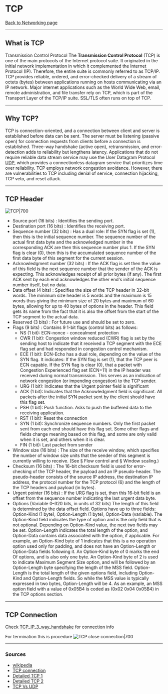 # TCP
[Back to Networking page](../index.md)
- --
## What is TCP
Transmission Control Protocol
The **Transmission Control Protocol** (TCP) is one of the main protocols of the Internet protocol suite. It originated in the initial network implementation in which it complemented the Internet Protocol (IP). Therefore, the entire suite is commonly referred to as TCP/IP. TCP provides reliable, ordered, and error-checked delivery of a stream of octets (bytes) between applications running on hosts communicating via an IP network. Major internet applications such as the World Wide Web, email, remote administration, and file transfer rely on TCP, which is part of the Transport Layer of the TCP/IP suite. SSL/TLS often runs on top of TCP.
- --
## Why TCP?
TCP is connection-oriented, and a connection between client and server is established before data can be sent. The server must be listening (passive open) for connection requests from clients before a connection is established. Three-way handshake (active open), retransmission, and error-detection adds to reliability but lengthens latency. Applications that do not require reliable data stream service may use the User Datagram Protocol [UDP](UDP.md), which provides a connectionless datagram service that prioritizes time over reliability. TCP employs network congestion avoidance. However, there are vulnerabilities to TCP including denial of service, connection hijacking, TCP veto, and reset attack.
- --
## TCP Header
![TCP|700](https://www.lifewire.com/thmb/OhU9Rn5-Myfpbzjyy98U8UMAMCs=/1235x695/smart/filters:no_upscale()/tcp-headers-f2c0881ea4c94e919794b7c0677ab90a.jpg)
- Source port (16 bits) : Identifies the sending port.
- Destination port (16 bits) : Identifies the receiving port.
- Sequence number (32 bits) : Has a dual role:
	If the SYN flag is set (1), then this is the initial sequence number. The sequence number of the actual first data byte and the acknowledged number in the corresponding ACK are then this sequence number plus 1.
	If the SYN flag is clear (0), then this is the accumulated sequence number of the first data byte of this segment for the current session.
- Acknowledgment number (32 bits) : If the ACK flag is set then the value of this field is the next sequence number that the sender of the ACK is expecting. This acknowledges receipt of all prior bytes (if any). The first ACK sent by each end acknowledges the other end's initial sequence number itself, but no data.
- Data offset (4 bits) : Specifies the size of the TCP header in 32-bit words. The minimum size header is 5 words and the maximum is 15 words thus giving the minimum size of 20 bytes and maximum of 60 bytes, allowing for up to 40 bytes of options in the header. This field gets its name from the fact that it is also the offset from the start of the TCP segment to the actual data.
- Reserved (3 bits) : For future use and should be set to zero.
- Flags (9 bits) : Contains 9 1-bit flags (control bits) as follows:
	- NS (1 bit): ECN-nonce - concealment protection
	- CWR (1 bit): Congestion window reduced (CWR) flag is set by the sending host 				   to indicate that it received a TCP segment with the ECE flag set and had 	         responded in congestion control mechanism.
	- ECE (1 bit): ECN-Echo has a dual role, depending on the value of the SYN flag. It indicates:
	  	If the SYN flag is set (1), that the TCP peer is ECN capable.
		If the SYN flag is clear (0), that a packet with Congestion Experienced flag set (ECN=11) in the IP header was received during normal transmission. This serves as an indication of network congestion (or impending congestion) to the TCP sender.
	- URG (1 bit): Indicates that the Urgent pointer field is significant
	- ACK (1 bit): Indicates that the Acknowledgment field is significant. All packets after the initial SYN packet sent by the client should have this flag set.
	- PSH (1 bit): Push function. Asks to push the buffered data to the receiving application.
	- RST (1 bit): Reset the connection
	- SYN (1 bit): Synchronize sequence numbers. Only the first packet sent from each end should have this flag set. Some other flags and fields change meaning based on this flag, and some are only valid when it is set, and others when it is clear.
	- FIN (1 bit): Last packet from sender
- Window size (16 bits) : The size of the receive window, which specifies the number of window size units that the sender of this segment is currently willing to receive. (See § Flow control and § Window scaling.)
- Checksum (16 bits) : The 16-bit checksum field is used for error-checking of the TCP header, the payload and an IP pseudo-header. The pseudo-header consists of the source IP address, the destination IP address, the protocol number for the TCP protocol (6) and the length of the TCP headers and payload (in bytes).
- Urgent pointer (16 bits) : If the URG flag is set, then this 16-bit field is an offset from the sequence number indicating the last urgent data byte.
- Options (Variable 0–320 bits, in units of 32 bits)
	The length of this field is determined by the data offset field. Options have up to three fields: Option-Kind (1 byte), Option-Length (1 byte), Option-Data (variable). The Option-Kind field indicates the type of option and is the only field that is not optional. Depending on Option-Kind value, the next two fields may be set. Option-Length indicates the total length of the option, and Option-Data contains data associated with the option, if applicable. For example, an Option-Kind byte of 1 indicates that this is a no operation option used only for padding, and does not have an Option-Length or Option-Data fields following it. An Option-Kind byte of 0 marks the end Of options, and is also only one byte. An Option-Kind byte of 2 is used to indicate Maximum Segment Size option, and will be followed by an Option-Length byte specifying the length of the MSS field. Option-Length is the total length of the given options field, including Option-Kind and Option-Length fields. So while the MSS value is typically expressed in two bytes, Option-Length will be 4. As an example, an MSS option field with a value of 0x05B4 is coded as (0x02 0x04 0x05B4) in the TCP options section.
- --
## TCP Connection
Check [TCP_IP_3_way_handshake](TCP_IP_3_way_handshake.md) for connection info

For termination this is procedure
![TCP close connection|700](http://www.cablefree.net/support/radio/software/images/f/fc/Image2001.gif)
- --
### Sources
- [wikipedia](https://en.wikipedia.org/wiki/Transmission_Control_Protocol)
- [TCP connection](https://youtu.be/zlIHLnOigmA)
- [Detailed TCP 1](https://youtu.be/c8aet11HNxg)
- [Detailed TCP 2](https://youtu.be/hsNuqtfxgRI)
- [TCP Vs UDP](https://youtu.be/cA9ZJdqzOoU)